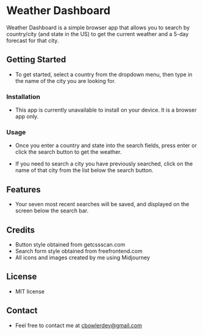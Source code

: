 # Weather Dashboard

Weather Dashboard is a simple browser app that allows you to search by country/city (and state in the US) to get the current weather and a 5-day forecast for that city.

## Getting Started

* To get started, select a country from the dropdown menu, then type in the name of the city you are looking for.

### Installation

* This app is currently unavailable to install on your device. It is a browser app only.

### Usage

* Once you enter a country and state into the search fields, press enter or click the search button to get the weather.

* If you need to search a city you have previously searched, click on the name of that city from the list below the search button.

## Features

* Your seven most recent searches will be saved, and displayed on the screen below the search bar.

## Credits

* Button style obtained from getcssscan.com
* Search form style obtained from freefrontend.com
* All icons and images created by me using Midjourney

## License

* MIT license

## Contact

* Feel free to contact me at cbowlerdev@gmail.com